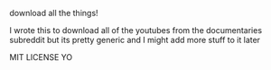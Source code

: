 download all the things!

I wrote this to download all of the youtubes from the documentaries subreddit but its pretty generic and I might add more stuff to it later

MIT LICENSE YO